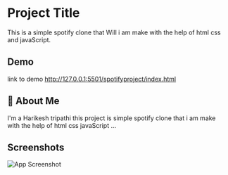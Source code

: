 
# Project Title

This is a simple spotify clone that Will i am make with the help of html css and javaScript.


## Demo
link to demo 
http://127.0.0.1:5501/spotifyproject/index.html



## 🚀 About Me
I'm a Harikesh tripathi this project is simple spotify clone that i am make with the help of html css javaScript ...


## Screenshots
![App Screenshot](https://snipboard.io/WTfZXO.jpg)
